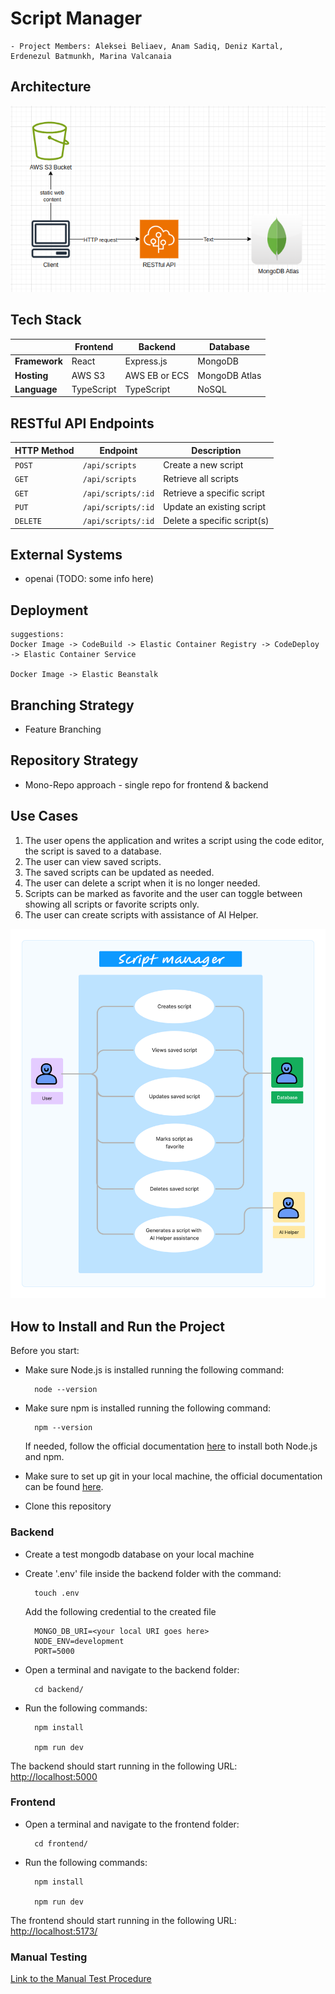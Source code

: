 # Script Manager

    - Project Members: Aleksei Beliaev, Anam Sadiq, Deniz Kartal, Erdenezul Batmunkh, Marina Valcanaia

## Architecture

![System Architecture](system.png)

## Tech Stack

|               | Frontend   | Backend       | Database      |
| ------------- | ---------- | ------------- | ------------- |
| **Framework** | React      | Express.js    | MongoDB       |
| **Hosting**   | AWS S3     | AWS EB or ECS | MongoDB Atlas |
| **Language**  | TypeScript | TypeScript    | NoSQL         |

## RESTful API Endpoints

| HTTP Method | Endpoint           | Description                  |
| ----------- |--------------------| -----------------------------|
| `POST`      | `/api/scripts`     | Create a new script          |
| `GET`       | `/api/scripts`     | Retrieve all scripts         |
| `GET`       | `/api/scripts/:id` | Retrieve a specific script   |
| `PUT`       | `/api/scripts/:id` | Update an existing script    |
| `DELETE`    | `/api/scripts/:id` | Delete a specific script(s)  |


## External Systems

- openai (TODO: some info here)

## Deployment

    suggestions:
    Docker Image -> CodeBuild -> Elastic Container Registry -> CodeDeploy -> Elastic Container Service

    Docker Image -> Elastic Beanstalk

## Branching Strategy

- Feature Branching

## Repository Strategy

- Mono-Repo approach - single repo for frontend & backend

## Use Cases

1. The user opens the application and writes a script using the code editor, the script is saved to a database.
2. The user can view saved scripts.
3. The saved scripts can be updated as needed.
4. The user can delete a script when it is no longer needed.
5. Scripts can be marked as favorite and the user can toggle between showing all scripts or favorite scripts only.
6. The user can create scripts with assistance of AI Helper.

![Use Cases Diagram](script-manager-use-case.png)

## How to Install and Run the Project

Before you start:

- Make sure Node.js is installed running the following command:

        node --version


- Make sure npm is installed running the following command:

        npm --version

    If needed, follow the official documentation [here](https://nodejs.org/en/learn/getting-started/how-to-install-nodejs) to install both Node.js and npm.

- Make sure to set up git in your local machine, the official documentation can be found [here](https://docs.github.com/en/get-started/getting-started-with-git/set-up-git).

- Clone this repository

### Backend
- Create a test mongodb database on your local machine
- Create '.env' file inside the backend folder with the command:

        touch .env


    Add the following credential to the created file

        MONGO_DB_URI=<your local URI goes here>
        NODE_ENV=development
        PORT=5000

- Open a terminal and navigate to the backend folder:

        cd backend/


- Run the following commands:


        npm install 

        npm run dev


The backend should start running in the following URL: [http://localhost:5000](http://localhost:5000)

### Frontend

- Open a terminal and navigate to the frontend folder:

        cd frontend/


- Run the following commands:

        npm install 

        npm run dev


The frontend should start running in the following URL: [http://localhost:5173/](http://localhost:5173/)

### Manual Testing
[Link to the Manual Test Procedure](manual-test-procedure)